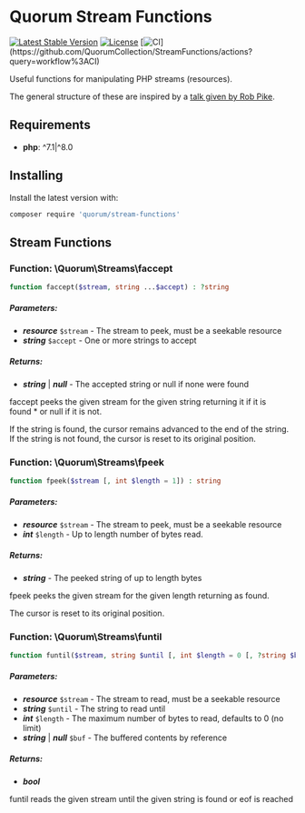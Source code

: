 # Quorum Stream Functions

[![Latest Stable Version](https://poser.pugx.org/quorum/stream-functions/version)](https://packagist.org/packages/quorum/stream-functions)
[![License](https://poser.pugx.org/quorum/stream-functions/license)](https://packagist.org/packages/quorum/stream-functions)
[![CI](https://github.com/QuorumCollection/StreamFunctions/workflows/CI/badge.svg?)](https://github.com/QuorumCollection/StreamFunctions/actions?query=workflow%3ACI)


Useful functions for manipulating PHP streams (resources).

The general structure of these are inspired by a [talk given by Rob Pike](https://www.youtube.com/watch?v=HxaD_trXwRE).

## Requirements

- **php**: ^7.1|^8.0

## Installing

Install the latest version with:

```bash
composer require 'quorum/stream-functions'
```

## Stream Functions

### Function: \Quorum\Streams\faccept

```php
function faccept($stream, string ...$accept) : ?string
```

##### Parameters:

- ***resource*** `$stream` - The stream to peek, must be a seekable resource
- ***string*** `$accept` - One or more strings to accept

##### Returns:

- ***string*** | ***null*** - The accepted string or null if none were found

faccept peeks the given stream for the given string returning it if it is  
found * or null if it is not.  
  
If the string is found, the cursor remains advanced to the end of the string.  
If the string is not found, the cursor is reset to its original position.

### Function: \Quorum\Streams\fpeek

```php
function fpeek($stream [, int $length = 1]) : string
```

##### Parameters:

- ***resource*** `$stream` - The stream to peek, must be a seekable resource
- ***int*** `$length` - Up to length number of bytes read.

##### Returns:

- ***string*** - The peeked string of up to length bytes

fpeek peeks the given stream for the given length returning as found.  
  
The cursor is reset to its original position.

### Function: \Quorum\Streams\funtil

```php
function funtil($stream, string $until [, int $length = 0 [, ?string $buf = null]]) : bool
```

##### Parameters:

- ***resource*** `$stream` - The stream to read, must be a seekable resource
- ***string*** `$until` - The string to read until
- ***int*** `$length` - The maximum number of bytes to read, defaults to 0 (no limit)
- ***string*** | ***null*** `$buf` - The buffered contents by reference

##### Returns:

- ***bool***

funtil reads the given stream until the given string is found or eof is reached